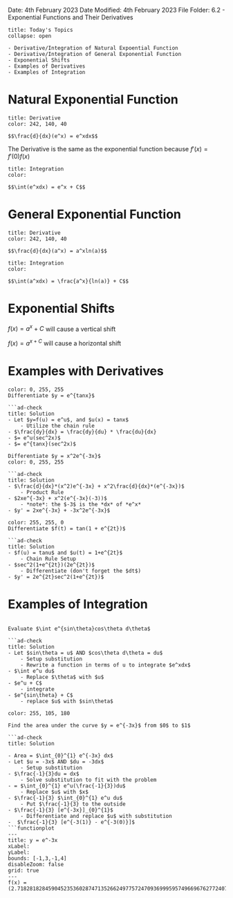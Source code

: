 Date: 4th February 2023
Date Modified: 4th February 2023
File Folder: 6.2 - Exponential Functions and Their Derivatives

```ad-abstract
title: Today's Topics
collapse: open

- Derivative/Integration of Natural Expoential Function
- Derivative/Integration of General Exponential Function
- Exponential Shifts
- Examples of Derivatives
- Examples of Integration

```

# Natural Exponential Function 

```ad-summary
title: Derivative
color: 242, 140, 40

$$\frac{d}{dx}(e^x) = e^xdx$$
```

The Derivative is the same as the exponential function because $f'(x) = f'(0)f(x)$

```ad-summary
title: Integration
color:

$$\int(e^xdx) = e^x + C$$
```

# General Exponential Function

```ad-summary
title: Derivative
color: 242, 140, 40

$$\frac{d}{dx}(a^x) = a^xln(a)$$
```


```ad-summary
title: Integration
color:

$$\int(a^xdx) = \frac{a^x}{ln(a)} + C$$
```


# Exponential Shifts

$f(x) = a^x + C$ will cause a vertical shift

$f(x) = a^{x+C}$ will cause a horizontal shift

# Examples with Derivatives


```ad-question
color: 0, 255, 255
Differentiate $y = e^{tanx}$

```ad-check
title: Solution
- Let $y=f(u) = e^u$, and $u(x) = tanx$ 
	- Utilize the chain rule
- $\frac{dy}{dx} = \frac{dy}{du} * \frac{du}{dx}
- $= e^u(sec^2x)$
- $= e^{tanx}(sec^2x)$
```



```ad-question
Differentiate $y = x^2e^{-3x}$
color: 0, 255, 255

```ad-check
title: Solution
- $\frac{d}{dx}*(x^2)e^{-3x} + x^2\frac{d}{dx}*(e^{-3x})$
	- Product Rule
- $2xe^{-3x} + x^2(e^{-3x}(-3))$
	- *note*: the $-3$ is the *dx* of *e^x*
- $y' = 2xe^{-3x} + -3x^2e^{-3x}$

```


```ad-question
color: 255, 255, 0
Differentiate $f(t) = tan(1 + e^{2t})$

```ad-check
title: Solution
- $f(u) = tanu$ and $u(t) = 1+e^{2t}$
	- Chain Rule Setup
- $sec^2(1+e^{2t})(2e^{2t})$
	- Differentiate (don't forget the $dt$)
- $y' = 2e^{2t}sec^2(1+e^{2t})$

```


# Examples of Integration


```ad-question

Evaluate $\int e^{sin\theta}cos\theta d\theta$

```ad-check
title: Solution
- Let $sin\theta = u$ AND $cos\theta d\theta = du$
	- Setup substitution
	- Rewrite a function in terms of u to integrate $e^xdx$
- $\int e^u du$
	- Replace $\theta$ with $u$
- $e^u + C$
	- integrate
- $e^{sin\theta} + C$
	- replace $u$ with $sin\theta$

```


```ad-question
color: 255, 105, 180

Find the area under the curve $y = e^{-3x}$ from $0$ to $1$

```ad-check
title: Solution

- Area = $\int_{0}^{1} e^{-3x} dx$
- Let $u = -3x$ AND $du = -3dx$
	- Setup substitution
- $\frac{-1}{3}du = dx$
	- Solve substitution to fit with the problem
- = $\int_{0}^{1} e^u(\frac{-1}{3})du$
	- Replace $u$ with $x$
- $\frac{-1}{3} $\int_{0}^{1} e^u du$
	- Put $\frac{-1}{3} to the outside
- $\frac{-1}{3} [e^{-3x}]_{0}^{1}$
	- Differentiate and replace $u$ with substitution
-  $\frac{-1}{3} [e^{-3(1)} - e^{-3(0)}]$
```functionplot
---
title: y = e^-3x
xLabel: 
yLabel: 
bounds: [-1,3,-1,4]
disableZoom: false
grid: true
---
f(x) = (2.718281828459045235360287471352662497757247093699959574966967627724076630353)^(-3x)

```
















 
 






